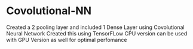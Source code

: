 # Covolutional-NN

Created a 2 pooling layer and included 1 Dense Layer using Covolutional Neural Network
Created this using TensorFLow CPU version
can be used with GPU Version as well for optimal perfomance
